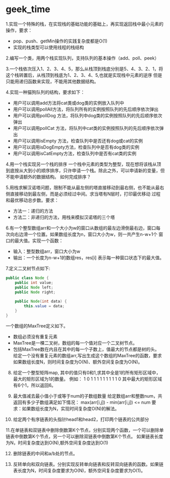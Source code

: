 # geek_time
1.实现一个特殊的栈，在实现栈的基础功能的基础上，再实现返回栈中最小元素的操作，要求：
   * pop、push、getMin操作的实践复杂度都是O(1)
   * 实现的栈类型可以使用线程的栈结构
   
2.编写一个类，用两个栈实现队列，支持队列的基本操作（add、poll、peek）

3.一个栈依次压入1、2、3、4、5，那么从栈顶到栈底分别是5、4、3、2、1，将这个栈转置后，从栈顶到栈底为1、2、3、4、5,也就是实现栈中元素的逆序
但是只能用递归函数来实现，不能用其他数据结构。

4.实现一种猫狗队列的结构，要求如下：
* 用户可以调用add方法将cat类或dog类的实例放入队列中
* 用户可以调用pollAll方法，将队列所有的实例按照队列的先后顺序依次弹出
* 用户可以调用pollDog 方法，将队列中dog类的实例按照队列的先后顺序依次弹出
* 用户可以调用pollCat 方法，将队列中cat类的实例按照队列的先后顺序依次弹出
* 用户可以调用isEmpty 方法，检查队列中是否还有dog或cat的实例
* 用户可以调用isDogEmpty方法，检查队列中是否有dog类的实例
* 用户可以调用isCatEmpty方法，检查队列中是否有cat类的实例

4.用一个栈实现另一个栈的排序
一个栈中元素的类型为整型，现在想将该栈从顶到底按从大到小的顺序排序，只许申请一个栈。除此之外，可以申请新的变量，但不能申请额外的数据结构。
如何完成排序？

5.用栈求解汉诺塔问题，限制不能从最左侧的塔直接移动到最右侧，也不能从最右侧直接移动到最左侧，而是必须经过中间。求当塔有N层时，打印最优移动
过程和最优移动总步数。要求：
* 方法一：递归的方法
* 方法二：非递归的方法，用栈来模拟汉诺塔的三个塔

6.有一个整型数组arr和一个大小为w的窗口从数组的最左边滑倒最右边，窗口每次向右边滑一个位置。如果数组长度为n，窗口大小为w，则一共产生n-w+1个
窗口的最大值。实现一个函数：
* 输入：整型数组arr，窗口大小为w
* 输出：一个长度为n-w+1的数组res，res[i] 表示每一种窗口状态下的最大值。

7.定义二叉树节点如下:
```java
public class Node {
    public int value;
    public Node left;
    public Node right;
    
    public Node(int data) {
        this.value = data;
    }
}
```
一个数组的MaxTree定义如下。
* 数组必须没有重复元素
* MaxTree是一棵二叉树，数组的每一个值对应一个二叉树节点。
* 包括MaxTree数在内且在其中的每一个子数上，值最大的节点都是树的头。
给定一个没有重复元素的数组arr,写出生成这个数组的MaxTree的函数，要求如果数组长度N，则时间复杂度为O(N)、额外空间复杂度为O(N)。

8. 给定一个整型矩阵map, 其中的值只有0和1,求其中全是1的所有矩形区域中，最大的矩形区域为1的数量。
例如：
1 0 1 1
1 1 1 1
1 1 1 0
其中最大的矩形区域有6个1，所以返回6。

9. 最大值减去最小值小于或等于num的子数组数量
给定数组arr和整数num，共返回有多少子数组满足如下情况：
max(arr[i,j]) - min(arr[i,j]) <= num
要求：如果数组长度为N，实现时间复杂度O(N)的解法。

10. 给定两个有序链表的头指针head1和head2，打印两个链表的公共部分

11.在单链表和双链表中删除倒数第K个节点，分别实现两个函数，一个可以删除单链表中倒数第K个节点，另一个可以删除双链表中倒数第K个节点。
如果链表长度为N，时间复杂度达到O(N),额外空间复杂度达到O(1)

12. 删除链表的中间和a/b处的节点。

13. 反转单向和双向链表。分别实现反转单向链表和反转双向链表的函数。如果链表长度为N，时间复杂度要求为O(N)，额外空间复杂度要求为O(1)。